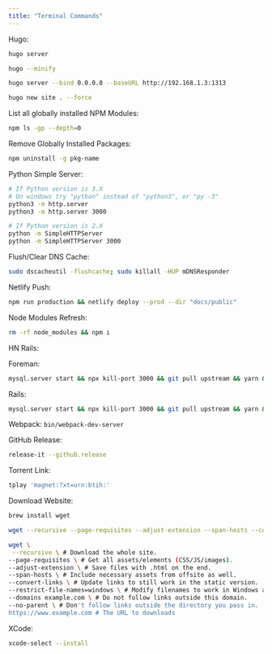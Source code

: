 ```yaml
---
title: "Terminal Commands"
---
```


Hugo:

```sh
hugo server

hugo --minify

hugo server --bind 0.0.0.0 --baseURL http://192.168.1.3:1313

hugo new site . --force
```

List all globally installed NPM Modules:

```sh
npm ls -gp --depth=0
```

Remove Globally Installed Packages:

```sh
npm uninstall -g pkg-name
```

Python Simple Server:

```sh
# If Python version is 3.X
# On windows try "python" instead of "python3", or "py -3"
python3 -m http.server
python3 -m http.server 3000

# If Python version is 2.X
python -m SimpleHTTPServer
python -m SimpleHTTPServer 3000
```

Flush/Clear DNS Cache:

```sh
sudo dscacheutil -flushcache; sudo killall -HUP mDNSResponder
```

Netlify Push:

```sh
npm run production && netlify deploy --prod --dir "docs/public"
```

Node Modules Refresh:

```sh
rm -rf node_modules && npm i
```

HN Rails:

Foreman:

```sh
mysql.server start && npx kill-port 3000 && git pull upstream && yarn && bundle install && rails db:migrate && gem install foreman && foreman start -p 3000
```

Rails:

```sh
mysql.server start && npx kill-port 3000 && git pull upstream && yarn && bundle install && rails db:migrate && rails server
```

Webpack: `bin/webpack-dev-server`

GitHub Release:

```sh
release-it --github.release
```

Torrent Link:

```sh
tplay 'magnet:?xt=urn:btih:'
```

Download Website:

```sh
brew install wget
```

```sh
wget --recursive --page-requisites --adjust-extension --span-hosts --convert-links --restrict-file-names=windows --no-parent https://www.example.com

wget \
 --recursive \ # Download the whole site.
--page-requisites \ # Get all assets/elements (CSS/JS/images).
--adjust-extension \ # Save files with .html on the end.
--span-hosts \ # Include necessary assets from offsite as well.
--convert-links \ # Update links to still work in the static version.
--restrict-file-names=windows \ # Modify filenames to work in Windows as well.
--domains example.com \ # Do not follow links outside this domain.
--no-parent \ # Don't follow links outside the directory you pass in.
https://www.example.com # The URL to downloads
```

XCode:

```sh
xcode-select --install
```
